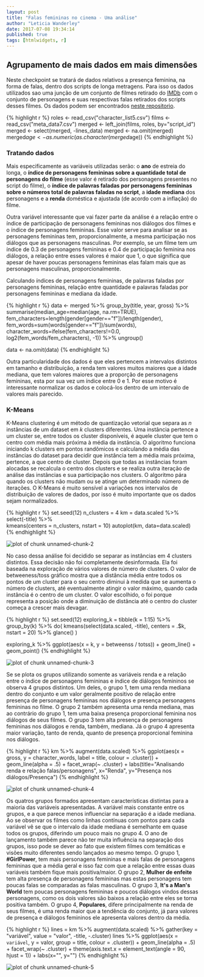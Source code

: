 ```yaml
---
layout: post
title: "Falas femininas no cinema - Uma análise"
author: "Leticia Wanderley"
date: 2017-07-08 19:34:14
published: true
tags: [htmlwidgets, r]
---
```




## Agrupamento de mais dados em mais dimensões 

Neste checkpoint se tratará de dados relativos a presença feminina, na forma de falas, dentro dos scripts de longa metragens. Para isso os dados utilizados sao uma junção de um conjunto de filmes retirado do [IMDb](http://www.imdb.com/) com o conjunto de personagens e suas respectivas falas retirados dos scripts desses filmes. Os dados podem ser encontrados [neste repositorio](https://github.com/matthewfdaniels/scripts).


{% highlight r %}
roles <- read_csv("character_list5.csv")
films <- read_csv("meta_data7.csv")
merged <- left_join(films, roles, by="script_id")
merged <- select(merged, -lines_data)
merged <- na.omit(merged)
merged$age <- as.numeric(as.character(merged$age))
{% endhighlight %}

### Tratando dados

Mais especificamente as variáveis utilizadas serão: o **ano** de estreia do longa, o **índice de personagens femininas sobre a quantidade total de personagens do filme** (esse valor é retirado dos personagens presentes no script do filme), o **índice de palavras faladas por personagens femininas sobre o números total de palavras faladas no script**, a **idade mediana** dos personagens e a **renda** doméstica e ajustada (de acordo com a inflação) do filme.

Outra variável interessante que vai fazer parte da análise é a relação entre o índice de participação de personagens femininas nos diálogos dos filmes e o índice de personagens femininas. Esse valor serve para analisar se as personagens femininas tem, proporcionalmente, a mesma participação nos diálogos que as personagens masculinas. Por exemplo, se um filme tem um índice de 0.3 de personagens femininas e 0.4 de participação feminina nos diálogos, a relação entre esses valores é maior que 1, o que significa que apesar de haver poucas personagens femininas elas falam mais que as personagens masculinas, proporcionalmente.

Calculando índices de personagens femininas, de palavras faladas por personagens femininas, relação entre quantidade e palavras faladas por personagens femininas e mediana da idade.


{% highlight r %}
data <-  merged %>%
  group_by(title, year, gross) %>%
  summarise(median_age=median(age,  na.rm=TRUE),
            fem_characters=length(gender[gender=="f"])/length(gender),
            fem_words=sum(words[gender=="f"])/sum(words),
            character_words=ifelse(fem_characters!=0.0, log2(fem_words/fem_characters), -1)) %>% ungroup()

data <- na.omit(data)
{% endhighlight %}

Outra particularidade dos dados é que eles pertencem a intervalos distintos em tamanho e distribuição, a renda tem valores muitos maiores que a idade mediana, que tem valores maiores que a proporção de personagens femininas, esta por sua vez um índice entre 0 e 1. Por esse motivo é interessante normalizar os dados e colocá-los dentro de um intervalo de valores mais parecido.


### K-Means

K-Means clustering é um método de quantização vetorial que separa as _n_ instâncias de um dataset em _k_ clusters diferentes. Uma instância pertence a um cluster se, entre todos os cluster disponíveis, é aquele cluster que tem o centro com média mais próxima à média da instância. O algoritmo funciona iniciando k clusters em pontos randômicos e calculando a média das instâncias do dataset para decidir que instância tem a média mais próxima, pertence, a que centro de cluster. Depois que todas as instâncias foram alocadas se recalcula o centro dos clusters e se realiza outra iteração de análise das instâncias e sua participação nos clusters. O algoritmo pára quando os clusters não mudam ou se atinge um determinado número de iterações.
O K-Means é muito sensível a variações nos intervalos de distribuição de valores de dados, por isso é muito importante que os dados sejam normalizados. 


{% highlight r %}
set.seed(12)
n_clusters = 4
km = data.scaled %>% 
    select(-title) %>%  
    kmeans(centers = n_clusters, nstart = 10)
autoplot(km, data=data.scaled)
{% endhighlight %}

![plot of chunk unnamed-chunk-2](/ad1-blog/figure/source/falas-femininas-em-hollywood/2017-07-08-falas-femininas-em-hollywood/unnamed-chunk-2-1.png)

No caso dessa análise foi decidido se separar as instâncias em 4 clusters distintos. Essa decisão não foi completamente desinformada. Ela foi baseada na exploração de vários valores de número de clusters. O valor de betweeness/toss gráfico mostra que a distância média entre todos os pontos de um cluster para o seu centro diminui à medida que se aumenta o número de clusters, até eventualmente atingir o valor máximo, quando cada instância é o centro de um cluster. O valor escolhido, o foi porque representa a posição onde a diminuição de distância até o centro do cluster começa a crescer mais devagar.


{% highlight r %}
set.seed(12)
exploring_k = tibble(k = 1:15) %>% 
    group_by(k) %>% 
    do(
        kmeans(select(data.scaled, -title), 
               centers = .$k, 
               nstart = 20) %>% glance()
    )

exploring_k %>% 
    ggplot(aes(x = k, y = betweenss / totss)) + 
    geom_line() + 
    geom_point()
{% endhighlight %}

![plot of chunk unnamed-chunk-3](/ad1-blog/figure/source/falas-femininas-em-hollywood/2017-07-08-falas-femininas-em-hollywood/unnamed-chunk-3-1.png)

Se se plota os grupos utilizando somente as variáveis renda e a relação entre o índice de personagens femininas e índice de diálogos femininos se observa 4 grupos distintos. Um deles, o grupo 1, tem uma renda mediana dentro do conjunto e um valor geralmente positivo de relação entre presença de personagens femininas nos diálogos e presença personagens femininas no filme. O grupo 2 também apresenta uma renda mediana, mas ao contrário do grupo 1, tem uma baixa presença proporcional feminina nos diálogos de seus filmes. O grupo 3 tem alta presença de personagens femininas nos diálogos e renda, também, mediana. Já o grupo 4 apresenta maior variação, tanto de renda, quanto de presença proporcional feminina nos diálogos.


{% highlight r %}
km %>% augment(data.scaled) %>%
    ggplot(aes(x = gross, y = character_words, label = title, colour = .cluster)) +
    geom_line(alpha = .5) +
    facet_wrap(~ .cluster) +
    labs(title="Analisando renda e relação falas/personagens", x="Renda", y="Presença nos diálogos/Presença")
{% endhighlight %}

![plot of chunk unnamed-chunk-4](/ad1-blog/figure/source/falas-femininas-em-hollywood/2017-07-08-falas-femininas-em-hollywood/unnamed-chunk-4-1.png)

Os quatros grupos formados apresentam características distintas para a maioria das variáveis apresentadas. A variável mais constante entre os grupos, e a que parece menos influenciar na separação é a idade mediana. Ao se observar os filmes como linhas contínuas com pontos para cada variável vê se que o intervalo da idade mediana é semelhante em quase todos os grupos, diferindo um pouco mais no grupo 4. O ano de lançamento também parece não ter muita influência na separação dos grupos, isso pode se dever ao fato que existem filmes com temáticas e visões muito diferentes sendo lançados ao mesmo tempo.
O grupo 1, **#GirlPower**, tem mais personagens femininas e mais falas de personagens femininas que a média geral e isso faz com que a relação entre essas duas variáveis também fique mais positiva/maior. O grupo 2, **Mulher de enfeite** tem alta presença de personagens femininas mas estas personagens tem poucas falas se comparadas as falas masculinas. O grupo 3, **It's a Man's World** tem poucas personagens femininas e poucos diálogos vindos dessas personagens, como os dois valores são baixos a relação entre eles se torna positiva também. O grupo 4, **Populares**, difere principalmente na renda de seus filmes, é uma renda maior que a tendência do conjunto, já para valores de presença e diálogos femininos ele apresenta valores dentro da média.


{% highlight r %}
lines = km %>% augment(data.scaled) %>% gather(key = "variável", 
           value = "valor", 
           -title, -.cluster) 
lines %>% 
    ggplot(aes(x = `variável`, y = valor, group = title, colour = .cluster)) + 
    geom_line(alpha = .5) + 
    facet_wrap(~ .cluster) + theme(axis.text.x = element_text(angle = 90, hjust = 1)) +
    labs(x="", y="")
{% endhighlight %}

![plot of chunk unnamed-chunk-5](/ad1-blog/figure/source/falas-femininas-em-hollywood/2017-07-08-falas-femininas-em-hollywood/unnamed-chunk-5-1.png)
